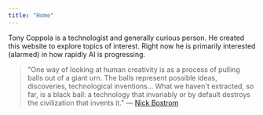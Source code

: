 ```yaml
---
title: "Home"
---
```


Tony Coppola is a technologist and generally curious person. He created this website to explore topics of interest. Right now he is primarily interested (alarmed) in how rapidly AI is progressing.

> "One way of looking at human creativity is as a process of pulling balls out of a giant urn. The balls represent possible ideas, discoveries, technological inventions... What we haven't extracted, so far, is a black ball: a technology that invariably or by default destroys the civilization that invents it." — [Nick Bostrom](https://nickbostrom.com/papers/vulnerable.pdf)